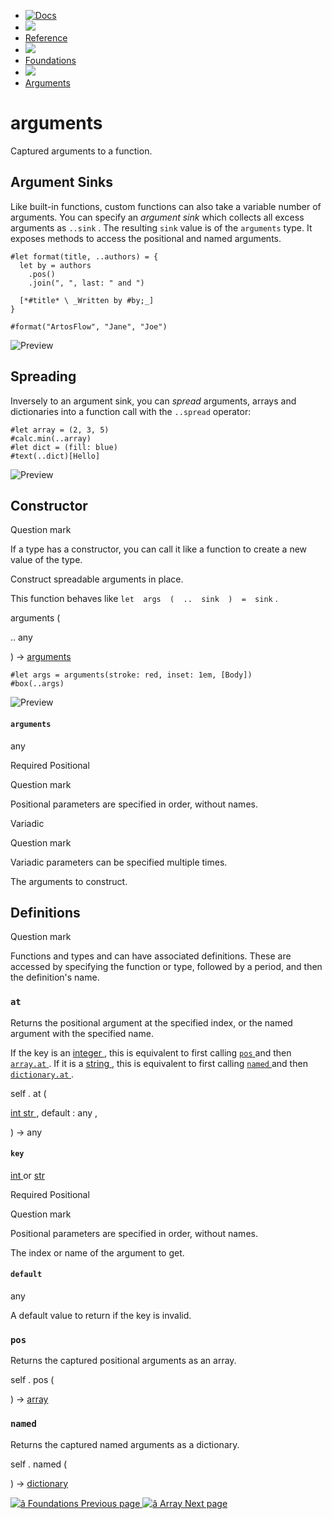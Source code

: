   * [ ![Docs](/assets/icons/16-docs-dark.svg) ](/docs)
  * ![](/assets/icons/16-arrow-right.svg)
  * [ Reference ](/docs/reference/)
  * ![](/assets/icons/16-arrow-right.svg)
  * [ Foundations ](/docs/reference/foundations/)
  * ![](/assets/icons/16-arrow-right.svg)
  * [ Arguments ](/docs/reference/foundations/arguments/)

#  arguments

Captured arguments to a function.

##  Argument Sinks

Like built-in functions, custom functions can also take a variable number of
arguments. You can specify an _argument sink_ which collects all excess
arguments as ` ..sink ` . The resulting ` sink ` value is of the ` arguments `
type. It exposes methods to access the positional and named arguments.

    
    
    #let format(title, ..authors) = {
      let by = authors
        .pos()
        .join(", ", last: " and ")
    
      [*#title* \ _Written by #by;_]
    }
    
    #format("ArtosFlow", "Jane", "Joe")
    

![Preview](/assets/docs/DWzn69gGuCd1q_LVZvjEEgAAAAAAAAAA.png)

##  Spreading

Inversely to an argument sink, you can _spread_ arguments, arrays and
dictionaries into a function call with the ` ..spread ` operator:

    
    
    #let array = (2, 3, 5)
    #calc.min(..array)
    #let dict = (fill: blue)
    #text(..dict)[Hello]
    

![Preview](/assets/docs/kcmqtH9qxq6Bg8ZwwKnMCQAAAAAAAAAA.png)

##  Constructor

Question mark

If a type has a constructor, you can call it like a function to create a new
value of the type.

Construct spreadable arguments in place.

This function behaves like ` let  args  (  ..  sink  )  =  sink ` .

arguments  (

..  any

)  -> [ arguments ](/docs/reference/foundations/arguments/)

    
    
    #let args = arguments(stroke: red, inset: 1em, [Body])
    #box(..args)
    

![Preview](/assets/docs/JbzK099-rqq0pkW-oHCQsgAAAAAAAAAA.png)

####  ` arguments `

any

Required  Positional

Question mark

Positional parameters are specified in order, without names.

Variadic

Question mark

Variadic parameters can be specified multiple times.

The arguments to construct.

##  Definitions

Question mark

Functions and types and can have associated definitions. These are accessed by
specifying the function or type, followed by a period, and then the
definition's name.

###  ` at `

Returns the positional argument at the specified index, or the named argument
with the specified name.

If the key is an [ integer ](/docs/reference/foundations/int/) , this is
equivalent to first calling [ ` pos `
](/docs/reference/foundations/arguments/#definitions-pos) and then [ `
array.at ` ](/docs/reference/foundations/array/#definitions-at "`array.at`") .
If it is a [ string ](/docs/reference/foundations/str/) , this is equivalent
to first calling [ ` named `
](/docs/reference/foundations/arguments/#definitions-named) and then [ `
dictionary.at ` ](/docs/reference/foundations/dictionary/#definitions-at
"`dictionary.at`") .

self  .  at  (

[ int ](/docs/reference/foundations/int/) [ str
](/docs/reference/foundations/str/) ,  default  :  any  ,

)  -> any

####  ` key `

[ int ](/docs/reference/foundations/int/) or  [ str
](/docs/reference/foundations/str/)

Required  Positional

Question mark

Positional parameters are specified in order, without names.

The index or name of the argument to get.

####  ` default `

any

A default value to return if the key is invalid.

###  ` pos `

Returns the captured positional arguments as an array.

self  .  pos  (

)  -> [ array ](/docs/reference/foundations/array/)

###  ` named `

Returns the captured named arguments as a dictionary.

self  .  named  (

)  -> [ dictionary ](/docs/reference/foundations/dictionary/)

[ ![â](/assets/icons/16-arrow-right.svg) Foundations  Previous page
](/docs/reference/foundations/) [ ![â](/assets/icons/16-arrow-right.svg)
Array  Next page  ](/docs/reference/foundations/array/)

